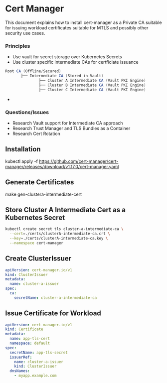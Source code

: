 # Cert Manager
This document explains how to install cert-manager as a Private CA suitable for issuing workload certificates suitable for MTLS and possibly other security use cases.

### Principles
- Use vault for secret storage over Kubernetes Secrets
- Use cluster specific intermediate CAs for certficiate issuance
```java
Root CA (Offline/Secured)
       ├── Intermediate CA (Stored in Vault)
               ├── Cluster A Intermediate CA (Vault PKI Engine)
               ├── Cluster B Intermediate CA (Vault PKI Engine)
               ├── Cluster C Intermediate CA (Vault PKI Engine)
```
- 
### Questions/Issues
- Research Vault support for Intermediate CA approach
- Research Trust Manager and TLS Bundles as a Container
- Research Cert Rotation


## Installation
kubectl apply -f https://github.com/cert-manager/cert-manager/releases/download/v1.17.0/cert-manager.yaml

## Generate Certificates
make gen-clustera-intermediate-cert

## Store Cluster A Intermediate Cert as a Kubernetes Secret

```bash
kubectl create secret tls cluster-a-intermediate-ca \
  --cert=./certs/clusterA-intermediate-ca.crt \
  --key=./certs/clusterA-intermediate-ca.key \
  --namespace cert-manager
```

## Create ClusterIssuer

```yaml
apiVersion: cert-manager.io/v1
kind: ClusterIssuer
metadata:
  name: cluster-a-issuer
spec:
  ca:
    secretName: cluster-a-intermediate-ca
```

## Issue Certificate for Workload

```yaml
apiVersion: cert-manager.io/v1
kind: Certificate
metadata:
  name: app-tls-cert
  namespace: default
spec:
  secretName: app-tls-secret
  issuerRef:
    name: cluster-a-issuer
    kind: ClusterIssuer
  dnsNames:
    - myapp.example.com

```